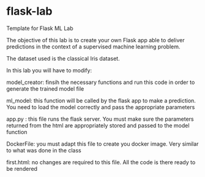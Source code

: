 # flask-lab
Template for Flask ML Lab

The objective of this lab is to create your own Flask app able to deliver predictions in the context of a supervised machine learning problem.

The dataset used is the classical Iris dataset.

In this lab you will have to modify:

model_creator: finsih the necessary functions and run this code in order to generate the trained model file

ml_model: this function will be called by the flask app to make a prediction. You need to load the model correctly and pass the appropriate parameters

app.py : this file runs the flask server. You must make sure the parameters returned from the html are appropriately stored and passed to the model function

DockerFile: you must adapt this file to create you docker image. Very similar to what was done in the class

first.html: no changes are required to this file. All the code is there ready to be rendered